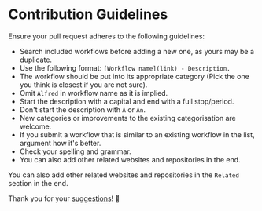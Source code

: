 # Contribution Guidelines
Ensure your pull request adheres to the following guidelines:
- Search included workflows before adding a new one, as yours may be a duplicate.
- Use the following format: `[Workflow name](link) - Description.`
- The workflow should be put into its appropriate category (Pick the one you think is closest if you are not sure).
- Omit `Alfred` in workflow name as it is implied.
- Start the description with a capital and end with a full stop/period.
- Don't start the description with `A` or `An`.
- New categories or improvements to the existing categorisation are welcome.
- If you submit a workflow that is similar to an existing workflow in the list, argument how it's better.
- Check your spelling and grammar.
- You can also add other related websites and repositories in the end.

You can also add other related websites and repositories in the `Related` section in the end.

Thank you for your [suggestions](https://github.com/learn-anything/alfred-workflows/edit/master/readme.md)! 💜
